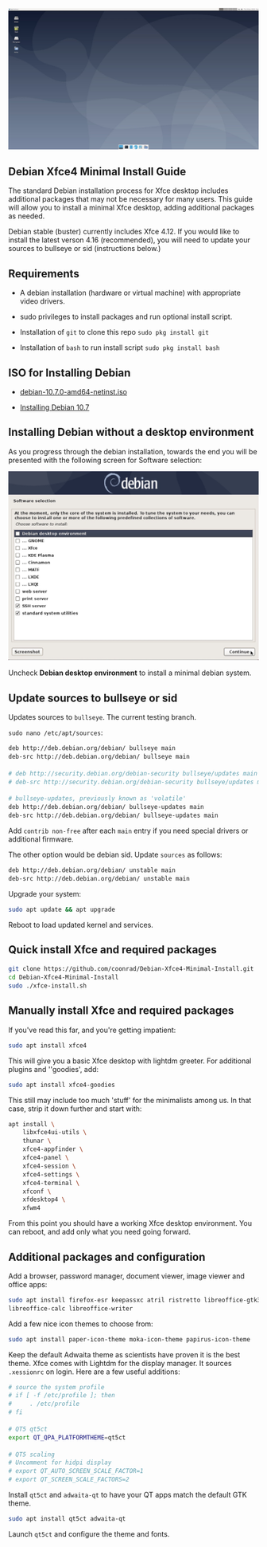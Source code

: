 ![debian-xfce.jpg](debian-xfce.jpg)

## Debian Xfce4 Minimal Install Guide

The standard Debian installation process for Xfce desktop includes additional packages that may not be necessary for many users. This guide will allow you to install a minimal Xfce desktop, adding additional packages as needed.  

Debian stable (buster) currently includes Xfce 4.12. If you would like to install the latest verson 4.16 (recommended), you will need to update your sources to bullseye or sid (instructions below.)

## Requirements

* A debian installation (hardware or virtual machine) with appropriate video drivers.

* sudo privileges to install packages and run optional install script.

* Installation of `git` to clone this repo `sudo pkg install git`

* Installation of `bash` to run install script `sudo pkg install bash`

## ISO for Installing Debian

* [debian-10.7.0-amd64-netinst.iso](https://cdimage.debian.org/debian-cd/current/amd64/iso-cd/debian-10.7.0-amd64-netinst.iso)

* [Installing Debian 10.7](https://www.debian.org/releases/buster/debian-installer/)

## Installing Debian without a desktop environment

As you progress through the debian installation, towards the end you will be presented with the following screen for Software selection:

![debian-installer.jpg](debian-installer.jpg)

Uncheck **Debian desktop environment** to install a minimal debian system.

## Update sources to bullseye or sid

Updates sources to `bullseye`. The current testing branch.

`sudo nano /etc/apt/sources`:

```bash
deb http://deb.debian.org/debian/ bullseye main
deb-src http://deb.debian.org/debian/ bullseye main

# deb http://security.debian.org/debian-security bullseye/updates main
# deb-src http://security.debian.org/debian-security bullseye/updates main

# bullseye-updates, previously known as 'volatile'
deb http://deb.debian.org/debian/ bullseye-updates main
deb-src http://deb.debian.org/debian/ bullseye-updates main
```

Add `contrib non-free` after each `main` entry if you need special drivers or additional firmware.

The other option would be debian sid. Update `sources` as follows:

```bash
deb http://deb.debian.org/debian/ unstable main
deb-src http://deb.debian.org/debian/ unstable main
```

Upgrade your system:

```bash
sudo apt update && apt upgrade
```

Reboot to load updated kernel and services.

## Quick install Xfce and required packages

```bash
git clone https://github.com/coonrad/Debian-Xfce4-Minimal-Install.git
cd Debian-Xfce4-Minimal-Install
sudo ./xfce-install.sh
```

## Manually install Xfce and required packages

If you've read this far, and you're getting impatient:

```bash
sudo apt install xfce4
```

This will give you a basic Xfce desktop with lightdm greeter. For additional plugins and ''goodies', add:

```bash
sudo apt install xfce4-goodies
```

This still may include too much 'stuff' for the minimalists among us. In that case, strip it down further and start with:

```bash
apt install \
    libxfce4ui-utils \
    thunar \
    xfce4-appfinder \
    xfce4-panel \
    xfce4-session \
    xfce4-settings \
    xfce4-terminal \
    xfconf \
    xfdesktop4 \
    xfwm4
```

From this point you should have a working Xfce desktop environment. You can reboot, and add only what you need going forward.

## Additional packages and configuration

Add a browser, password manager, document viewer, image viewer and office apps:

```bash
sudo apt install firefox-esr keepassxc atril ristretto libreoffice-gtk3 \
libreoffice-calc libreoffice-writer
```

Add a few nice icon themes to choose from:

```bash
sudo apt install paper-icon-theme moka-icon-theme papirus-icon-theme
```

Keep the default Adwaita theme as scientists have proven it is the best theme. Xfce comes with Lightdm for the display manager. It sources `.xessionrc` on login. Here are a few useful additions:

```bash
# source the system profile
# if [ -f /etc/profile ]; then
#     . /etc/profile
# fi

# QT5 qt5ct
export QT_QPA_PLATFORMTHEME=qt5ct

# QT5 scaling
# Uncomment for hidpi display
# export QT_AUTO_SCREEN_SCALE_FACTOR=1
# export QT_SCREEN_SCALE_FACTORS=2
```

Install `qt5ct` and `adwaita-qt` to have your QT apps match the default GTK theme.

```bash
sudo apt install qt5ct adwaita-qt
```

Launch `qt5ct` and configure the theme and fonts.
